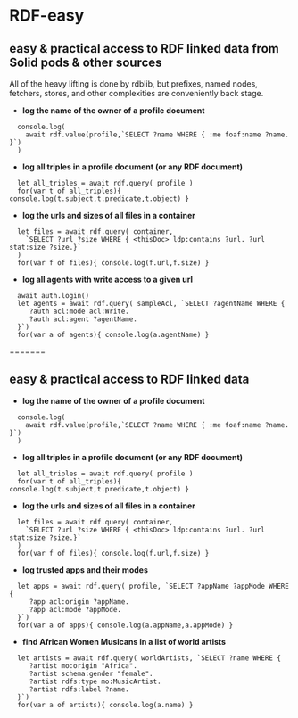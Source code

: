 # RDF-easy

## easy & practical access to RDF linked data from Solid pods & other sources

All of the heavy lifting is done by rdblib, but prefixes, named nodes,
fetchers, stores, and other complexities are conveniently back stage.

- **log the name of the owner of a profile document**
```
  console.log( 
    await rdf.value(profile,`SELECT ?name WHERE { :me foaf:name ?name. }`) 
  )
```
- **log all triples in a profile document (or any RDF document)**
```
  let all_triples = await rdf.query( profile )
  for(var t of all_triples){ console.log(t.subject,t.predicate,t.object) }
```
- **log the urls and sizes of all files in a container**
```
  let files = await rdf.query( container,
    `SELECT ?url ?size WHERE { <thisDoc> ldp:contains ?url. ?url stat:size ?size.}`
  )
  for(var f of files){ console.log(f.url,f.size) }
```
- **log all agents with write access to a given url**
```
  await auth.login()
  let agents = await rdf.query( sampleAcl, `SELECT ?agentName WHERE { 
     ?auth acl:mode acl:Write.
     ?auth acl:agent ?agentName.
  }`)
  for(var a of agents){ console.log(a.agentName) }
```
=======
## easy & practical access to RDF linked data

- **log the name of the owner of a profile document**
```
  console.log( 
    await rdf.value(profile,`SELECT ?name WHERE { :me foaf:name ?name. }`) 
  )
```
- **log all triples in a profile document (or any RDF document)**
```
  let all_triples = await rdf.query( profile )
  for(var t of all_triples){ console.log(t.subject,t.predicate,t.object) }
```
- **log the urls and sizes of all files in a container**
```
  let files = await rdf.query( container,
    `SELECT ?url ?size WHERE { <thisDoc> ldp:contains ?url. ?url stat:size ?size.}`
  )
  for(var f of files){ console.log(f.url,f.size) }
```
- **log trusted apps and their modes**
```
  let apps = await rdf.query( profile, `SELECT ?appName ?appMode WHERE { 
     ?app acl:origin ?appName. 
     ?app acl:mode ?appMode.
  }`)
  for(var a of apps){ console.log(a.appName,a.appMode) }
```
- **find African Women Musicans in a list of world artists**
```
  let artists = await rdf.query( worldArtists, `SELECT ?name WHERE { 
     ?artist mo:origin "Africa".
     ?artist schema:gender "female".
     ?artist rdfs:type mo:MusicArtist.
     ?artist rdfs:label ?name.
  }`)
  for(var a of artists){ console.log(a.name) }
```
